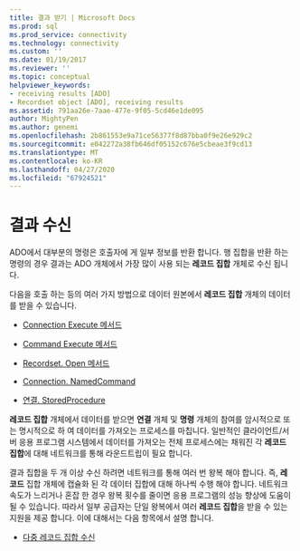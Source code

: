 ```yaml
---
title: 결과 받기 | Microsoft Docs
ms.prod: sql
ms.prod_service: connectivity
ms.technology: connectivity
ms.custom: ''
ms.date: 01/19/2017
ms.reviewer: ''
ms.topic: conceptual
helpviewer_keywords:
- receiving results [ADO]
- Recordset object [ADO], receiving results
ms.assetid: 791aa26e-7aae-477e-9f05-5cd46e1de095
author: MightyPen
ms.author: genemi
ms.openlocfilehash: 2b861553e9a71ce56377f8d87bba0f9e26e929c2
ms.sourcegitcommit: e042272a38fb646df05152c676e5cbeae3f9cd13
ms.translationtype: MT
ms.contentlocale: ko-KR
ms.lasthandoff: 04/27/2020
ms.locfileid: "67924521"
---
```

# <a name="receiving-results"></a>결과 수신
ADO에서 대부분의 명령은 호출자에 게 일부 정보를 반환 합니다. 행 집합을 반환 하는 명령의 경우 결과는 ADO 개체에서 가장 많이 사용 되는 **레코드 집합** 개체로 수신 됩니다.  
  
 다음을 호출 하는 등의 여러 가지 방법으로 데이터 원본에서 **레코드 집합** 개체의 데이터를 받을 수 있습니다.  
  
-   [Connection Execute 메서드](../../../ado/guide/data/creating-and-executing-a-simple-command.md)  
  
-   [Command Execute 메서드](../../../ado/guide/data/creating-and-executing-a-simple-command.md)  
  
-   [Recordset. Open 메서드](../../../ado/guide/data/creating-and-executing-a-simple-command.md)  
  
-   [Connection. NamedCommand](../../../ado/guide/data/named-commands.md)  
  
-   [연결. StoredProcedure](../../../ado/guide/data/calling-a-stored-procedure-as-a-method-on-a-connection-object.md)  
  
 **레코드 집합** 개체에서 데이터를 받으면 **연결** 개체 및 **명령** 개체의 참여를 암시적으로 또는 명시적으로 하 여 데이터를 가져오는 프로세스를 마칩니다. 일반적인 클라이언트/서버 응용 프로그램 시스템에서 데이터를 가져오는 전체 프로세스에는 채워진 각 **레코드 집합**에 대해 네트워크를 통해 라운드트립이 필요 합니다.  
  
 결과 집합을 두 개 이상 수신 하려면 네트워크를 통해 여러 번 왕복 해야 합니다. 즉, **레코드** 집합 개체에 캡슐화 된 각 데이터 집합에 대해 하나씩 수행 해야 합니다. 네트워크 속도가 느리거나 혼잡 한 경우 왕복 횟수를 줄이면 응용 프로그램의 성능 향상에 도움이 될 수 있습니다. 따라서 일부 공급자는 단일 왕복에서 여러 **레코드 집합**을 받을 수 있는 지원을 제공 합니다. 이에 대해서는 다음 항목에서 설명 합니다.  
  
-   [다중 레코드 집합 수신](../../../ado/guide/data/receiving-multiple-recordsets.md)
